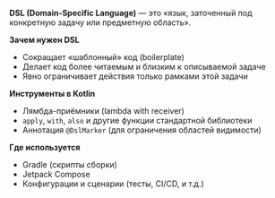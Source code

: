**DSL (Domain-Specific Language)** — это «язык, заточенный под конкретную задачу или предметную область».

**Зачем нужен DSL**
- Сокращает «шаблонный» код (boilerplate)
- Делает код более читаемым и близким к описываемой задаче
- Явно ограничивает действия только рамками этой задачи

**Инструменты в Kotlin**
- Лямбда-приёмники (lambda with receiver)
- `apply`, `with`, `also` и другие функции стандартной библиотеки
- Аннотация `@DslMarker` (для ограничения областей видимости)

**Где используется**
- Gradle (скрипты сборки)
- Jetpack Compose
- Конфигурации и сценарии (тесты, CI/CD, и т.д.)